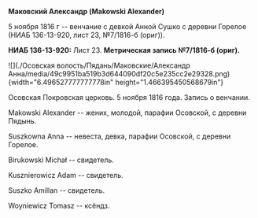 **Маковский Александр (Makowski Alexander)**

5 ноября 1816 г -- венчание с девкой Анной Сушко с деревни Горелое (НИАБ
136-13-920, лист 23, №7/1816-б (ориг)).

**НИАБ 136-13-920:** Лист 23. **Метрическая запись №7/1816-б (ориг).**

![](./Осовская волость/Пядань/Маковские/Александр Анна/media/49c9951ba519b3d644090df20c5e235cc2e29328.png){width="6.496527777777778in"
height="1.466395450568679in"}

Осовская Покровская церковь. 5 ноября 1816 года. Запись о венчании.

Makowski Alexander -- жених, молодой, парафии Осовской, с деревни
Пядынь.

Suszkowna Anna -- невеста, девка, парафии Осовской, с деревни Горелое.

Birukowski Michał -- свидетель.

Kusznierowicz Adam -- свидетель.

Suszko Amillan -- свидетель.

Woyniewicz Tomasz -- ксёндз.
